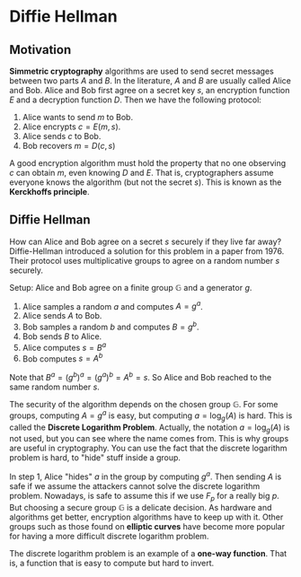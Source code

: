 # Diffie Hellman
## Motivation
**Simmetric cryptography** algorithms are used to send secret messages between two parts $A$ and $B$. In the literature, $A$ and $B$ are usually called Alice and Bob. Alice and Bob first agree on a secret key $s$, an encryption function $E$ and a decryption function $D$. Then we have the following protocol:

1. Alice wants to send $m$ to Bob.
2. Alice encrypts $c=E(m, s)$.
3. Alice sends $c$ to Bob.
4. Bob recovers $m=D(c, s)$

A good encryption algorithm must hold the property that no one observing $c$ can obtain $m$, even knowing $D$ and $E$. That is, cryptographers assume everyone knows the algorithm (but not the secret $s$). This is known as the **Kerckhoffs principle**.

## Diffie Hellman
How can Alice and Bob agree on a secret $s$ securely if they live far away? Diffie-Hellman introduced a solution for this problem in a paper from 1976. Their protocol uses multiplicative groups to agree on a random number $s$ securely.

Setup: Alice and Bob agree on a finite group $\mathbb{G}$ and a generator $g$.
1. Alice samples a random $a$ and computes $A=g^a$.
2. Alice sends $A$ to Bob.
3. Bob samples a random $b$ and computes $B=g^b$.
4. Bob sends $B$ to Alice.
5. Alice computes $s=B^a$
6. Bob computes $s=A^b$

Note that $B^a=(g^b)^a=(g^a)^b=A^b=s$. So Alice and Bob reached to the same random number $s$.

The security of the algorithm depends on the chosen group $\mathbb{G}$. For some groups, computing $A=g^a$ is easy, but computing $a=\log_g(A)$ is hard. This is called the **Discrete Logarithm Problem**. Actually, the notation $a=\log_g(A)$ is not used, but you can see where the name comes from. This is why groups are useful in cryptography. You can use the fact that the discrete logarithm problem is hard, to "hide" stuff inside a group.

In step 1, Alice "hides" $a$ in the group by computing $g^a$. Then sending $A$ is safe if we assume the attackers cannot solve the discrete logarithm problem. Nowadays, is safe to assume this if we use $F_p$ for a really big $p$. But choosing a secure group $\mathbb{G}$ is a delicate decision. As hardware and algorithms get better, encryption algorithms have to keep up with it. Other groups such as those found on **elliptic curves** have become more popular for having a more difficult discrete logarithm problem.

The discrete logarithm problem is an example of a **one-way function**. That is, a function that is easy to compute but hard to invert.
